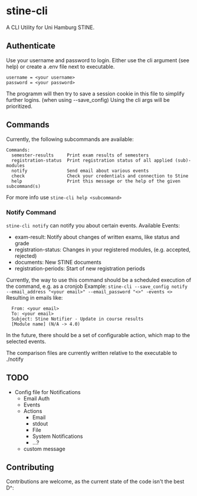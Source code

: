 # stine-cli
A CLI Utility for Uni Hamburg STINE.

## Authenticate
Use your username and password to login. Either use the cli argument (see help) or create a .env file next to executable.
``` 
username = <your username>
password = <your password>
```
The programm will then try to save a session cookie in this file to simplify further logins. (when using --save_config)
Using the cli args will be prioritized.

## Commands
Currently, the following subcommands are available:
```
Commands:
  semester-results     Print exam results of semesters
  registration-status  Print registration status of all applied (sub)-modules
  notify               Send email about various events
  check                Check your credentials and connection to Stine
  help                 Print this message or the help of the given subcommand(s)
```
For more info use `stine-cli help <subcommand>`

### Notify Command
`stine-cli notify` can notify you about certain events.
Available Events:
  - exam-result: Notify about changes of written exams, like status and grade
  - registration-status: Changes in your registered modules, (e.g. accepted, rejected)
  - documents: New STINE documents
  - registration-periods: Start of new registration periods

Currently, the way to use this command should be a scheduled execution of the command, e.g. as a cronjob
Example:
```stine-cli --save_config notify --email_address "<your email>" --email_password "<>" -events <>```
Resulting in emails like:
  ```
    From: <your email>
    To: <your email>
    Subject: Stine Notifier - Update in course results
    [Module name] (N/A -> 4.0)
  ```

In the future, there should be a set of configurable action, which map to the selected events.

The comparison files are currently written relative to the executable to ./notify

## TODO
- Config file for Notifications
  - Email Auth
  - Events
  - Actions
    - Email
    - stdout
    - File
    - System Notifications
    - ...?
  - custom message


## Contributing
Contributions are welcome, as the current state of the code isn't the best D^: